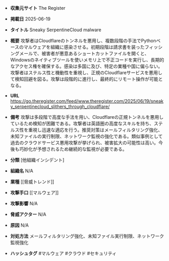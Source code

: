 - **収集元サイト**
The Register

- **掲載日**
2025-06-19

- **タイトル**
Sneaky SerpentineCloud malware

- **概要**
攻撃者はCloudflareのトンネルを悪用し、複数段階の手法でPythonベースのマルウェアを組織に感染させる。初期段階は請求書を装ったフィッシングメールで、被害者が悪意あるショートカットファイルを開くと、Windowsのネイティブツールを使いメモリ上で不正コードを実行し、長期的なアクセス権を確保する。感染は多国に及び、特定の業種や国に偏らない。攻撃者はステルス性と機動性を重視し、正規のCloudflareサービスを悪用して検知回避を図る。攻撃は段階的に進行し、最終的にリモート操作が可能となる。

- **URL**
https://go.theregister.com/feed/www.theregister.com/2025/06/19/sneaky_serpentinecloud_slithers_through_cloudflare/

- **備考**
攻撃は多段階で高度な手法を用い、Cloudflareの正規トンネルを悪用しているため検知が困難である。攻撃者は英語圏の高度なスキルを持ち、ステルス性を重視し迅速な適応を行う。推奨対策はメールフィルタリング強化、未知ファイルの実行制限、ネットワーク監視の強化である。類似事例として過去のクラウドサービス悪用攻撃が挙げられ、被害拡大の可能性は高い。今後も巧妙化が予想されるため継続的な監視が必要である。

- **分類**
[他組織インシデント]

- **組織名**
N/A

- **業種**
[[脅威トレンド]]

- **攻撃手口**
[[マルウェア]]

- **攻撃影響**
N/A

- **脅威アクター**
N/A

- **原因**
N/A

- **対処方法**
メールフィルタリング強化、未知ファイル実行制限、ネットワーク監視強化

- **ハッシュタグ**
#マルウェア #クラウド #セキュリティ
